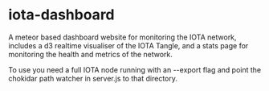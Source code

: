 # iota-dashboard

A meteor based dashboard website for monitoring the IOTA network, includes a d3 realtime visualiser of the IOTA Tangle, and a stats page for monitoring the health and metrics of the network.

To use you need a full IOTA node running with an --export flag and point the chokidar path watcher in server.js to that directory.
